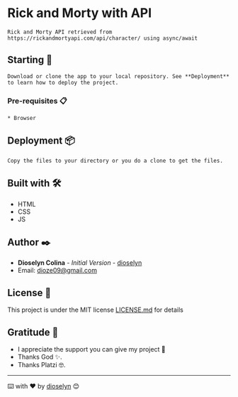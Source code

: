 #  Rick and Morty with API

```
Rick and Morty API retrieved from https://rickandmortyapi.com/api/character/ using async/await
```

## Starting 🚀

```
Download or clone the app to your local repository. See **Deployment** to learn how to deploy the project.
```

### Pre-requisites 📋

```
* Browser
```


## Deployment 📦

```
Copy the files to your directory or you do a clone to get the files.
```


## Built with 🛠️

* HTML
* CSS
* JS

## Author ✒️

* **Dioselyn Colina** - *Initial Version* - [dioselyn](https://github.com/dioselyn)
* Email: dioze09@gmail.com

## License 📄

This project is under the MIT license [LICENSE.md](LICENSE.md) for details


## Gratitude 🎁

* I appreciate the support you can give my project 📢
* Thanks God ✨. 
* Thanks Platzi 🤓.

---
⌨️ with ❤️ by [dioselyn](https://github.com/dioselyn) 😊